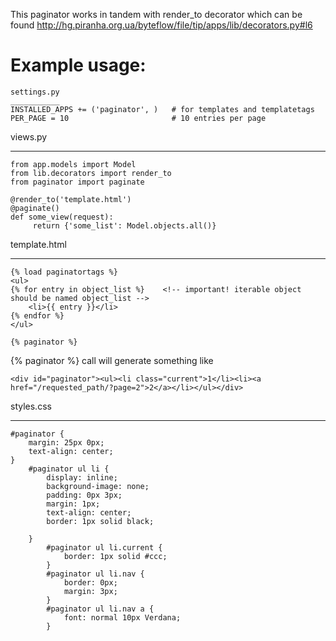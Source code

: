 This paginator works in tandem with render_to decorator which can be found 
http://hg.piranha.org.ua/byteflow/file/tip/apps/lib/decorators.py#l6

Example usage:
==============


    settings.py
    ___________
    INSTALLED_APPS += ('paginator', )   # for templates and templatetags
    PER_PAGE = 10                       # 10 entries per page


views.py
________

    from app.models import Model
    from lib.decorators import render_to
    from paginator import paginate

    @render_to('template.html')
    @paginate()
    def some_view(request):
         return {'some_list': Model.objects.all()}



template.html
_____________

    {% load paginatortags %}
    <ul>
    {% for entry in object_list %}    <!-- important! iterable object should be named object_list -->
        <li>{{ entry }}</li>
    {% endfor %}
    </ul>

    {% paginator %}



{% paginator %} call will generate something like

    <div id="paginator"><ul><li class="current">1</li><li><a href="/requested_path/?page=2">2</a></li></ul></div>


styles.css
__________

    #paginator {
        margin: 25px 0px; 
        text-align: center;
    }
        #paginator ul li {
            display: inline;
            background-image: none;
            padding: 0px 3px;
            margin: 1px;
            text-align: center;
            border: 1px solid black;

        }
            #paginator ul li.current {
                border: 1px solid #ccc;
            }
            #paginator ul li.nav { 
                border: 0px;
                margin: 3px;
            }
            #paginator ul li.nav a { 
                font: normal 10px Verdana;
            }
